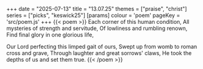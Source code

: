 +++
date = "2025-07-13"
title = "13.07.25"
themes = ["praise", "christ"]
series = ["picks", "keswick25"]
[params]
  colour = 'poem'
  pageKey = 'src/poem.js'
+++
{{< poem >}}
Each corner of this human condition,
All mysteries of strength and servitude,
Of lowliness and rumbling renown,
Find final glory in one glorious life,

Our Lord perfecting this limped gait of ours,
Swept up from womb to roman cross and grave,
Through laughter and great sorrows' claws,
He took the depths of us and set them true.
{{< /poem >}}
